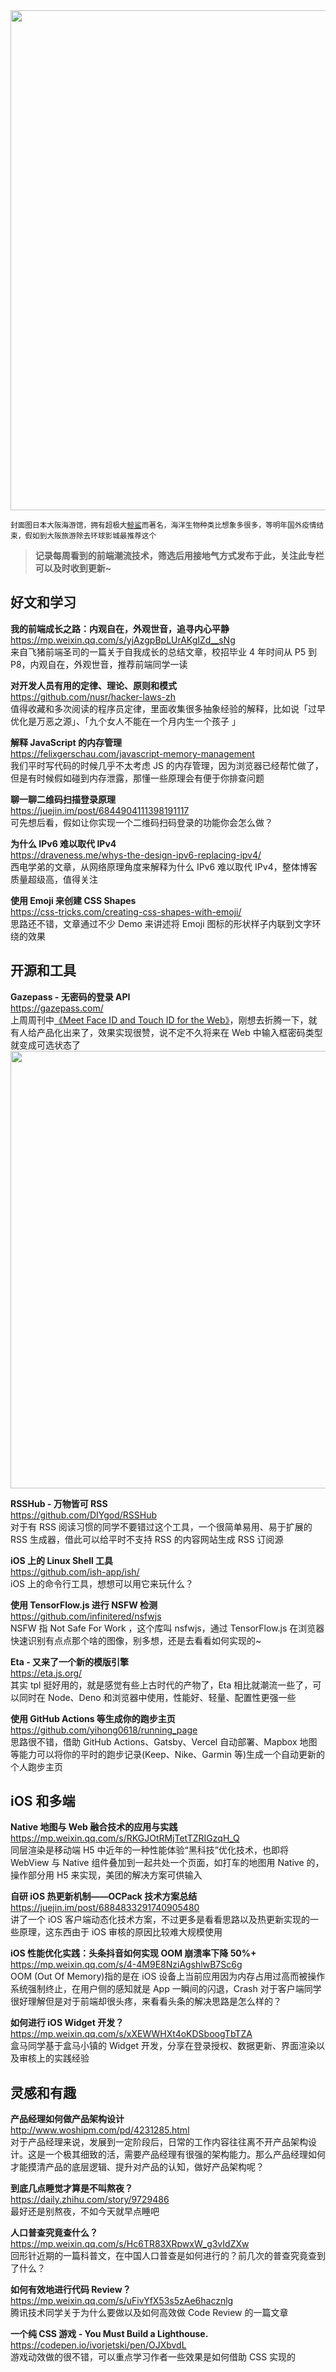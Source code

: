 <img src=https://qpluspicture.oss-cn-beijing.aliyuncs.com/69537Z/IMG_0150.JPG width=800/>  

<small>封面图日本大阪海游馆，拥有超极大[鲸鲨](https://qpluspicture.oss-cn-beijing.aliyuncs.com/TLuBd5/12.mp4)而著名，海洋生物种类比想象多很多，等明年国外疫情结束，假如到大阪旅游除去环球影城最推荐这个</small>  

> **记录每周看到的前端潮流技术，筛选后用接地气方式发布于此，关注此专栏可以及时收到更新~**  

## 好文和学习

**我的前端成长之路：内观自在，外观世音，追寻内心平静**  
<https://mp.weixin.qq.com/s/yjAzgpBpLUrAKgIZd__sNg>  
来自飞猪前端圣司的一篇关于自我成长的总结文章，校招毕业 4 年时间从 P5 到 P8，内观自在，外观世音，推荐前端同学一读

**对开发人员有用的定律、理论、原则和模式**  
<https://github.com/nusr/hacker-laws-zh>  
值得收藏和多次阅读的程序员定律，里面收集很多抽象经验的解释，比如说「过早优化是万恶之源」、「九个女人不能在一个月内生一个孩子 」

**解释 JavaScript 的内存管理**  
<https://felixgerschau.com/javascript-memory-management>  
我们平时写代码的时候几乎不太考虑 JS 的内存管理，因为浏览器已经帮忙做了，但是有时候假如碰到内存泄露，那懂一些原理会有便于你排查问题

**聊一聊二维码扫描登录原理**  
<https://juejin.im/post/6844904111398191117>  
可先想后看，假如让你实现一个二维码扫码登录的功能你会怎么做？

**为什么 IPv6 难以取代 IPv4**  
<https://draveness.me/whys-the-design-ipv6-replacing-ipv4/>  
西电学弟的文章，从网络原理角度来解释为什么 IPv6 难以取代 IPv4，整体博客质量超级高，值得关注

**使用 Emoji 来创建 CSS Shapes**  
<https://css-tricks.com/creating-css-shapes-with-emoji/>  
思路还不错，文章通过不少 Demo 来讲述将 Emoji 图标的形状样子内联到文字环绕的效果

## 开源和工具

**Gazepass - 无密码的登录 API**  
<https://gazepass.com/>  
上周周刊中[《Meet Face ID and Touch ID for the Web》](https://webkit.org/blog/11312/meet-face-id-and-touch-id-for-the-web/)，刚想去折腾一下，就有人给产品化出来了，效果实现很赞，说不定不久将来在 Web 中输入框密码类型就变成可选状态了
<img src=https://qpluspicture.oss-cn-beijing.aliyuncs.com/3ouDnQ/ScreenFlow.gif width=700/>  

**RSSHub - 万物皆可 RSS**  
<https://github.com/DIYgod/RSSHub>  
对于有 RSS 阅读习惯的同学不要错过这个工具，一个很简单易用、易于扩展的 RSS 生成器，借此可以给平时不支持 RSS 的内容网站生成 RSS 订阅源

**iOS 上的 Linux Shell 工具**  
<https://github.com/ish-app/ish/>  
iOS 上的命令行工具，想想可以用它来玩什么？

**使用 TensorFlow.js 进行 NSFW 检测**  
<https://github.com/infinitered/nsfwjs>  
NSFW 指 Not Safe For Work ，这个库叫 nsfwjs，通过 TensorFlow.js 在浏览器快速识别有点点那个啥的图像，别多想，还是去看看如何实现的~

**Eta - 又来了一个新的模版引擎**  
<https://eta.js.org/>  
其实 tpl 挺好用的，就是感觉有些上古时代的产物了，Eta 相比就潮流一些了，可以同时在 Node、Deno 和浏览器中使用，性能好、轻量、配置性更强一些

**使用 GitHub Actions 等生成你的跑步主页**  
<https://github.com/yihong0618/running_page>  
思路很不错，借助 GitHub Actions、Gatsby、Vercel 自动部署、Mapbox 地图等能力可以将你的平时的跑步记录(Keep、Nike、Garmin 等)生成一个自动更新的个人跑步主页

## iOS 和多端

**Native 地图与 Web 融合技术的应用与实践**  
<https://mp.weixin.qq.com/s/RKGJOtRMjTetTZRIGzqH_Q>  
同层渲染是移动端 H5 中近年的一种性能体验“黑科技”优化技术，也即将 WebView 与 Native 组件叠加到一起共处一个页面，如打车的地图用 Native 的，操作部分用 H5 来实现，美团的解决方案可供输入

**自研 iOS 热更新机制——OCPack 技术方案总结**  
<https://juejin.im/post/6884833291740905480>  
讲了一个 iOS 客户端动态化技术方案，不过更多是看看思路以及热更新实现的一些原理，这东西由于 iOS 审核的原因比较难大规模使用

**iOS 性能优化实践：头条抖音如何实现 OOM 崩溃率下降 50%+**  
<https://mp.weixin.qq.com/s/4-4M9E8NziAgshlwB7Sc6g>  
OOM (Out Of Memory)指的是在 iOS 设备上当前应用因为内存占用过高而被操作系统强制终止，在用户侧的感知就是 App 一瞬间的闪退，Crash 对于客户端同学很好理解但是对于前端却很头疼，来看看头条的解决思路是怎么样的？

**如何进行 iOS Widget 开发？**  
<https://mp.weixin.qq.com/s/xXEWWHXt4oKDSboogTbTZA>  
盒马同学基于盒马小镇的 Widget 开发，分享在登录授权、数据更新、界面渲染以及审核上的实践经验

## 灵感和有趣

**产品经理如何做产品架构设计**  
<http://www.woshipm.com/pd/4231285.html>  
对于产品经理来说，发展到一定阶段后，日常的工作内容往往离不开产品架构设计。这是一个极其细致的活，需要产品经理有很强的架构能力。那么产品经理如何才能摸清产品的底层逻辑、提升对产品的认知，做好产品架构呢？

**到底几点睡觉才算是不叫熬夜？**  
<https://daily.zhihu.com/story/9729486>  
最好还是别熬夜，不如今天就早点睡吧

**人口普查究竟查什么？**  
<https://mp.weixin.qq.com/s/Hc6TR83XRpwxW_g3vIdZXw>  
回形针近期的一篇科普文，在中国人口普查是如何进行的？前几次的普查究竟查到了什么？

**如何有效地进行代码 Review？**  
<https://mp.weixin.qq.com/s/uFivYfX53s5zAe6hacznlg>  
腾讯技术同学关于为什么要做以及如何高效做 Code Review 的一篇文章

**一个纯 CSS 游戏 - You Must Build a Lighthouse.**  
<https://codepen.io/ivorjetski/pen/OJXbvdL>  
游戏动效做的很不错，可以重点学习作者一些效果是如何借助 CSS 实现的

